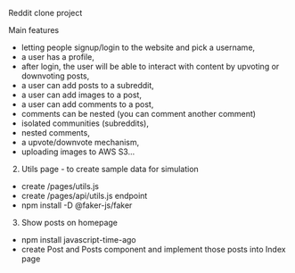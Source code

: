 Reddit clone project

Main features

- letting people signup/login to the website and pick a username,
- a user has a profile,
- after login, the user will be able to interact with content by upvoting or downvoting posts,
- a user can add posts to a subreddit,
- a user can add images to a post,
- a user can add comments to a post,
- comments can be nested (you can comment another comment)
- isolated communities (subreddits),
- nested comments,
- a upvote/downvote mechanism,
- uploading images to AWS S3...

2. Utils page - to create sample data for simulation

- create /pages/utils.js
- create /pages/api/utils.js endpoint
- npm install -D @faker-js/faker

3. Show posts on homepage

- npm install javascript-time-ago
- create Post and Posts component and implement those posts into Index page

